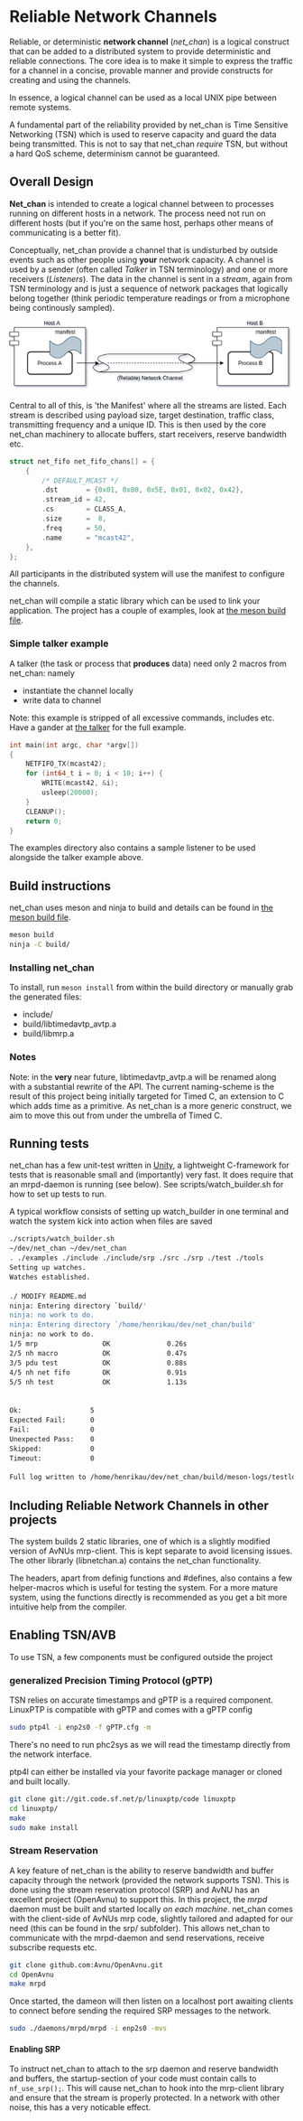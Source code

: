 # Reliable Network Channels

Reliable, or deterministic **network channel** (*net_chan*) is a logical
construct that can be added to a distributed system to provide
deterministic and reliable connections. The core idea is to make it
simple to express the traffic for a channel in a concise, provable
manner and provide constructs for creating and using the channels.

In essence, a logical channel can be used as a local UNIX pipe between
remote systems.

A fundamental part of the reliability provided by net_chan is Time
Sensitive Networking (TSN) which is used to reserve capacity and guard
the data being transmitted. This is not to say that net_chan *require*
TSN, but without a hard QoS scheme, determinism cannot be guaranteed.

## Overall Design

**Net_chan** is intended to create a logical channel between to processes
running on different hosts in a network. The process need not run on
different hosts (but if you're on the same host, perhaps other means of
communicating is a better fit).

Conceptually, net_chan provide a channel that is undisturbed by outside
events such as other people using **your** network capacity. A channel
is used by a sender (often called *Talker* in TSN terminology) and one
or more receivers (*Listeners*). The data in the channel is sent in a
*stream*, again from TSN terminology and is just a sequence of network
packages that logically belong together (think periodic temperature
readings or from a microphone being continously sampled).

![net_chan](imgs/net_chan.png)

Central to all of this, is 'the Manifest' where all the streams are
listed.  Each stream is described using payload size, target
destination, traffic class, transmitting frequency and a unique ID. This
is then used by the core net_chan machinery to allocate buffers, start
receivers, reserve bandwidth etc.

```C
struct net_fifo net_fifo_chans[] = {
	{
		/* DEFAULT_MCAST */
		.dst       = {0x01, 0x00, 0x5E, 0x01, 0x02, 0x42},
		.stream_id = 42,
		.cs 	   = CLASS_A,
		.size      =  8,
		.freq      = 50,
		.name      = "mcast42",
	},
};
```

All participants in the distributed system will use the manifest to
configure the channels.

net_chan will compile a static library which can be used to link your
application. The project has a couple of examples, look at
[the meson build file](meson.build).


### Simple talker example
A talker (the task or process that **produces** data) need only 2 macros
from net_chan: namely
+ instantiate the channel locally
+ write data to channel

Note: this example is stripped of all excessive commands, includes
etc. Have a gander at [the talker](examples/talker.c) for the full example.
```C
int main(int argc, char *argv[])
{
	NETFIFO_TX(mcast42);
	for (int64_t i = 0; i < 10; i++) {
		WRITE(mcast42, &i);
		usleep(20000);
	}
	CLEANUP();
	return 0;
}
```

The examples directory also contains a sample listener to be used
alongside the talker example above.

## Build instructions

net_chan uses meson and ninja to build and details can be found in [the
meson build file](meson.build).

```bash
meson build
ninja -C build/
```

### Installing net_chan
To install, run ```meson install``` from within the build directory or
manually grab the generated files:
+ include/
+ build/libtimedavtp_avtp.a
+ build/libmrp.a


### Notes
Note: in the **very** near future, libtimedavtp_avtp.a will be renamed
along with a substantial rewrite of the API. The current naming-scheme
is the result of this project being initially targeted for Timed C, an
extension to C which adds time as a primitive. As net_chan is a more
generic construct, we aim to move this out from under the umbrella of
Timed C.

## Running tests

net_chan has a few unit-test written in
[Unity](http://www.throwtheswitch.org/unity), a lightweight C-framework
for tests that is reasonable small and (importantly) very fast. It does
require that an mrpd-daemon is running (see below). See
scripts/watch_builder.sh for how to set up tests to run.

A typical workflow consists of setting up watch_builder in one terminal
and watch the system kick into action when files are saved

```bash
./scripts/watch_builder.sh
~/dev/net_chan ~/dev/net_chan
. ./examples ./include ./include/srp ./src ./srp ./test ./tools
Setting up watches.
Watches established.

./ MODIFY README.md
ninja: Entering directory `build/'
ninja: no work to do.
ninja: Entering directory `/home/henrikau/dev/net_chan/build'
ninja: no work to do.
1/5 mrp                OK              0.26s
2/5 nh macro           OK              0.47s
3/5 pdu test           OK              0.88s
4/5 nh net fifo        OK              0.91s
5/5 nh test            OK              1.13s


Ok:                 5
Expected Fail:      0
Fail:               0
Unexpected Pass:    0
Skipped:            0
Timeout:            0

Full log written to /home/henrikau/dev/net_chan/build/meson-logs/testlog.txt
```

## Including Reliable Network Channels in other projects

The system builds 2 static libraries, one of which is a slightly
modified version of AvNUs mrp-client. This is kept separate to avoid
licensing issues. The other librarly (libnetchan.a) contains the
net_chan functionality.

The headers, apart from definig functions and #defines, also contains a
few helper-macros which is useful for testing the system. For a more
mature system, using the functions directly is recommended as you get a
bit more intuitive help from the compiler.

## Enabling TSN/AVB

To use TSN, a few components must be configured outside the project
### generalized Precision Timing Protocol (gPTP)

TSN relies on accurate timestamps and gPTP is a required
component. LinuxPTP is compatible with gPTP and comes with a gPTP config

```bash
sudo ptp4l -i enp2s0 -f gPTP.cfg -m
```

There's no need to run phc2sys as we will read the timestamp directly
from the network interface.

ptp4l can either be installed via your favorite package manager or
cloned and built locally.
```bash
git clone git://git.code.sf.net/p/linuxptp/code linuxptp
cd linuxptp/
make
sudo make install
```

### Stream Reservation
A key feature of net_chan is the ability to reserve bandwidth and buffer
capacity through the network (provided the network supports TSN). This
is done using the stream reservation protocol (SRP) and AvNU has an
excellent project (OpenAvnu) to support this. In this project, the
*mrpd* daemon must be built and started locally *on each
machine*. net_chan comes with the client-side of AvNUs mrp code,
slightly tailored and adapted for our need (this can be found in the
srp/ subfolder). This allows net_chan to communicate with the
mrpd-daemon and send reservations, receive subscribe requests etc.

```bash
git clone github.com:Avnu/OpenAvnu.git
cd OpenAvnu
make mrpd
```

Once started, the dameon will then listen on a localhost port
awaiting clients to connect before sending the required SRP messages to
the network.

```bash
sudo ./daemons/mrpd/mrpd -i enp2s0 -mvs
```

#### Enabling SRP
To instruct net_chan to attach to the srp daemon and reserve bandwidth
and buffers, the startup-section of your code must contain calls to
```nf_use_srp();```. This will cause net_chan to hook into the
mrp-client library and ensure that the stream is properly protected. In
a network with other noise, this has a very noticable effect.
